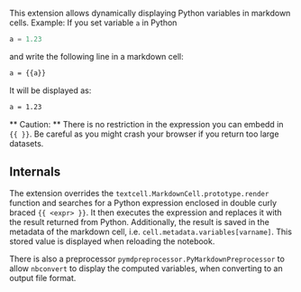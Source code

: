 This extension allows dynamically displaying Python variables in markdown cells.
Example:
If you set variable `a` in Python
```Python
a = 1.23
```
and write the following line in a markdown cell:
```Markdown
a = {{a}}
```
It will be displayed as:
```Markdown
a = 1.23
```

** Caution: ** There is no restriction in the expression you can embedd in `{{ }}`. Be careful as you might crash your browser if you return too large datasets.

## Internals
The extension overrides the `textcell.MarkdownCell.prototype.render` function and searches for a Python expression enclosed in double curly braced `{{ <expr> }}`. It then executes the expression and replaces it with the result returned from Python.
Additionally, the result is saved in the metadata of the markdown cell, i.e. `cell.metadata.variables[varname]`. This stored value is displayed when reloading the notebook.

There is also a preprocessor `pymdpreprocessor.PyMarkdownPreprocessor` to allow `nbconvert` to display the computed variables, when converting to an output file format.


